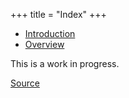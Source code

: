 +++
title = "Index"
+++

- [Introduction](introduction)
- [Overview](overview)


This is a work in progress.

[Source](https://github.com/jcvar/undergrad-review)

